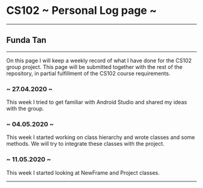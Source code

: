# CS102 ~ Personal Log page ~
****
## Funda Tan
****

On this page I will keep a weekly record of what I have done for the CS102 group project. This page will be submitted together with the rest of the repository, in partial fulfillment of the CS102 course requirements.

### ~ 27.04.2020  ~
This week I tried to get familiar with Android Studio and shared my ideas with the group.

### ~ 04.05.2020 ~
This week I started working on class hierarchy and wrote classes and some methods. We will try to integrate these classes with the project.

### ~ 11.05.2020 ~
This week I started looking at NewFrame and Project classes.

****
